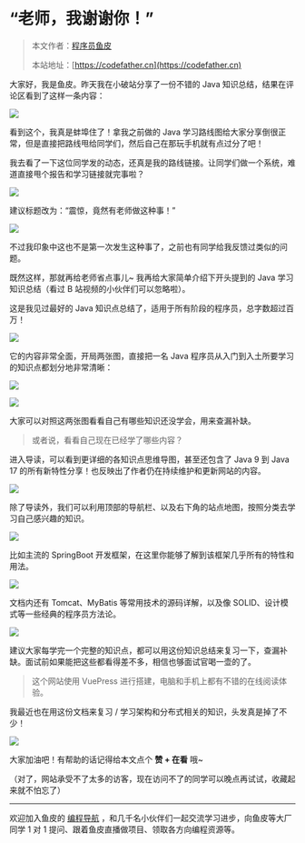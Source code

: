 # “老师，我谢谢你！”

> 本文作者：[程序员鱼皮](https://yuyuanweb.feishu.cn/wiki/Abldw5WkjidySxkKxU2cQdAtnah)
>
> 本站地址：[https://codefather.cn](https://codefather.cn)

大家好，我是鱼皮。昨天我在小破站分享了一份不错的 Java 知识总结，结果在评论区看到了这样一条内容：

![](https://pic.yupi.icu/5563/202311031446972.png)

看到这个，我真是蚌埠住了！拿我之前做的 Java 学习路线图给大家分享倒很正常，但是直接把路线甩给同学们，然后自己在那玩手机就有点过分了吧！

我去看了一下这位同学发的动态，还真是我的路线链接。让同学们做一个系统，难道直接甩个报告和学习链接就完事啦？

![](https://pic.yupi.icu/5563/202311031446630.png)

建议标题改为：“震惊，竟然有老师做这种事！”

![](https://pic.yupi.icu/5563/202311031446493.png)

不过我印象中这也不是第一次发生这种事了，之前也有同学给我反馈过类似的问题。

既然这样，那就再给老师省点事儿~ 我再给大家简单介绍下开头提到的 Java 学习知识总结（看过 B 站视频的小伙伴们可以忽略啦）。

这是我见过最好的 Java 知识点总结了，适用于所有阶段的程序员，总字数超过百万！

![](https://pic.yupi.icu/5563/202311031446890.png)

它的内容非常全面，开局两张图，直接把一名 Java 程序员从入门到入土所要学习的知识点都划分地非常清晰：

![](https://pic.yupi.icu/5563/202311031446719.png)

![](https://pic.yupi.icu/5563/202311031446623.png)

大家可以对照这两张图看看自己有哪些知识还没学会，用来查漏补缺。

> 或者说，看看自己现在已经学了哪些内容？

进入导读，可以看到更详细的各知识点思维导图，甚至还包含了 Java 9 到 Java 17 的所有新特性分享！也反映出了作者仍在持续维护和更新网站的内容。

![](https://pic.yupi.icu/5563/202311031446517.png)

除了导读外，我们可以利用顶部的导航栏、以及右下角的站点地图，按照分类去学习自己感兴趣的知识。

![](https://pic.yupi.icu/5563/202311031446089.png)

比如主流的 SpringBoot 开发框架，在这里你能够了解到该框架几乎所有的特性和用法。

![](https://pic.yupi.icu/5563/202311031446187.png)

文档内还有 Tomcat、MyBatis 等常用技术的源码详解，以及像 SOLID、设计模式等一些经典的程序员方法论。

![](https://pic.yupi.icu/5563/202311031446190.png)

建议大家每学完一个完整的知识点，都可以用这份知识总结来复习一下，查漏补缺。面试前如果能把这些都看得差不多，相信也够面试官喝一壶的了。

> 这个网站使用 VuePress 进行搭建，电脑和手机上都有不错的在线阅读体验。

我最近也在用这份文档来复习 / 学习架构和分布式相关的知识，头发真是掉了不少！

![](https://pic.yupi.icu/5563/202311031446242.png)

大家加油吧！有帮助的话记得给本文点个 **赞 + 在看** 哦~

（对了，网站承受不了太多的访客，现在访问不了的同学可以晚点再试试，收藏起来就不怕忘了）



------


欢迎加入鱼皮的 [编程导航](https://yuyuanweb.feishu.cn/wiki/VC1qwmX9diCBK3kidyec74vFnde) ，和几千名小伙伴们一起交流学习进步，向鱼皮等大厂同学 1 对 1 提问、跟着鱼皮直播做项目、领取各方向编程资源等。